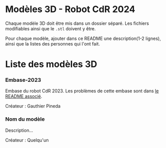# Modèles 3D - Robot CdR 2024

Chaque modèle 3D doit être mis dans un dossier séparé. Les fichiers modifiables ainsi que le `.stl` doivent y être.

Pour chaque modèle, ajouter dans ce README une description(1-2 lignes), ainsi que la listes des personnes qui l'ont fait.

# Liste des modèles 3D

### Embase-2023

Embase du robot CdR 2023. Les problèmes de cette embase sont dans [le README associé](./Embase-2023/README.md).

Créateur : Gauthier Pineda

### Nom du modèle

Description...

Créateur : Quelqu'un
